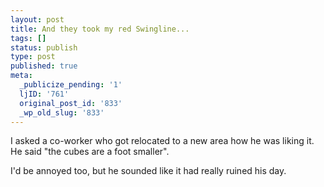 ```yaml
---
layout: post
title: And they took my red Swingline...
tags: []
status: publish
type: post
published: true
meta:
  _publicize_pending: '1'
  ljID: '761'
  original_post_id: '833'
  _wp_old_slug: '833'
---
```

I asked a co-worker who got relocated to a new area how he was liking it.  He said "the cubes are a foot smaller".

I'd be annoyed too, but he sounded like it had really ruined his day.
